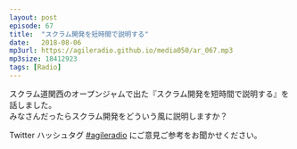 ```yaml
---
layout: post
episode: 67
title:  "スクラム開発を短時間で説明する"
date:   2018-08-06
mp3url: https://agileradio.github.io/media050/ar_067.mp3
mp3size: 18412923
tags: [Radio]
---
```


スクラム道関西のオープンジャムで出た『スクラム開発を短時間で説明する』を話しました。  
みなさんだったらスクラム開発をどういう風に説明しますか？  

Twitter ハッシュタグ [#agileradio](https://twitter.com/intent/tweet?hashtags=agileradio) にご意見ご参考をお聞かせください。

